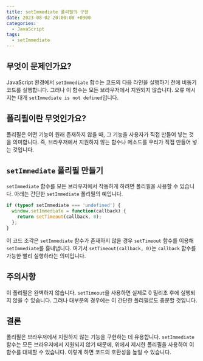 ```yaml
---
title: setImmediate 폴리필의 구현
date: 2023-08-02 20:00:00 +0900
categories:
  - JavaScript
tags:
  - setImmediate
---
```


## 무엇이 문제인가요?

JavaScript 환경에서 `setImmediate` 함수는 코드의 다음 라인을 실행하기 전에 비동기 코드를 실행합니다. 그러나 이 함수는 모든 브라우저에서 지원되지 않습니다. 오류 메시지는 대개 `setImmediate is not defined`입니다.

## 폴리필이란 무엇인가요?

폴리필은 어떤 기능이 원래 존재하지 않을 때, 그 기능을 사용자가 직접 만들어 넣는 것을 의미합니다. 즉, 브라우저에서 지원하지 않는 함수나 메소드를 우리가 직접 만들어 넣는 것입니다.

## `setImmediate` 폴리필 만들기

`setImmediate` 함수를 모든 브라우저에서 작동하게 하려면 폴리필을 사용할 수 있습니다. 아래는 간단한 `setImmediate` 폴리필의 예입니다.

```javascript
if (typeof setImmediate === 'undefined') {
  window.setImmediate = function(callback) {
    return setTimeout(callback, 0);
  };
}
```

이 코드 조각은 `setImmediate` 함수가 존재하지 않을 경우 `setTimeout` 함수를 이용해 `setImmediate`를 흉내냅니다. 여기서 `setTimeout(callback, 0)`는 `callback` 함수를 가능한 빨리 실행하라는 의미입니다.

## 주의사항

이 폴리필은 완벽하지 않습니다. `setTimeout`을 사용하면 실제로 0 밀리초 후에 실행되지 않을 수 있습니다. 그러나 대부분의 경우에는 이 간단한 폴리필로도 충분할 것입니다.

## 결론

폴리필은 브라우저에서 지원하지 않는 기능을 구현하는 데 유용합니다. `setImmediate` 함수는 모든 브라우저에서 지원되지 않기 때문에, 위에서 제시한 폴리필을 사용하여 이 함수를 대체할 수 있습니다. 이렇게 하면 코드의 호환성을 높일 수 있습니다.